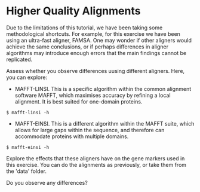 Higher Quality Alignments
==============

Due to the limitations of this tutorial, we have been taking
some methodological shortcuts. For example, for this exercise
we have been using an ultra-fast aligner, FAMSA. One may wonder
if other aligners would achieve the same conclusions, or if
perhaps differences in aligner algorithms may introduce enough
errors that the main findings cannot be replicated.

Assess whether you observe differences uusing different
aligners. Here, you can explore:
- MAFFT-LINSI. This is a specific algorithm within the common
alignment software MAFFT, which maximises accuracy by refining
a local alignment. It is best suited for one-domain proteins.
~~~
$ mafft-linsi -h
~~~
- MAFFT-EINSI. This is a different algorithm within the MAFFT
suite, which allows for large gaps within the sequence, and
therefore can accommodate proteins with multiple domains.
~~~
$ mafft-einsi -h
~~~

Explore the effects that these aligners have on the gene markers
used in this exercise. You can do the alignments as previously, 
or take them from the 'data' folder.

Do you observe any differences?

